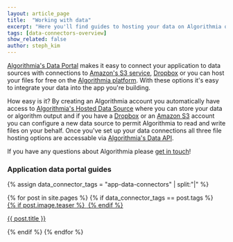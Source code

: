 ```yaml
---
layout: article_page
title:  "Working with data"
excerpt: "Here you'll find guides to hosting your data on Algorithmia or you can create a connection to your hosted files on Dropbox or S3."
tags: [data-connectors-overview]
show_related: false
author: steph_kim
---
```


<a href="https://algorithmia.com/data">Algorithmia's Data Portal</a> makes it easy to connect your application to data sources with connections to <a href="https://aws.amazon.com/s3/">Amazon's S3 service</a>, <a href="https://www.dropbox.com/">Dropbox</a> or you can host your files for free on the <a href="https://algorithmia.com/data/hosted">Algorithmia platform</a>. With these options it's easy to integrate your data into the app you're building.

How easy is it? By creating an Algorithmia account you automatically have access to <a href="https://algorithmia.com/data/hosted">Algorithmia's Hosted Data Source</a> where you can store your data or algorithm output and if you have a <a href="https://www.dropbox.com/">Dropbox</a> or an <a href="https://aws.amazon.com/s3/">Amazon S3</a> account you can configure a new data source to permit Algorithmia to read and write files on your behalf. Once you've set up your data connections all three file hosting options are accessable via <a href="http://docs.algorithmia.com/#data-api-specification">Algorithmia's Data API</a>.

If you have any questions about Algorithmia please <a href="mailto:support@algorithmia.com">get in touch</a>!

### Application data portal guides
{% assign data_connector_tags = "app-data-connectors" | split:"|" %}
<div class="data-connectors">
  {% for post in site.pages %}
    {% if data_connector_tags == post.tags %}
      <div class="col-xs-3 lang-tile">
        <a  href="{{ post.url | relative_url }}">
          {% if post.image.teaser %}
            <img  src="{{ post.image.teaser | prepend:'/images' | relative_url }}" alt="" itemprop="image">
          {% endif %}
        </a>
        <p class="lg"><a href="{{ post.url | relative_url }}">{{ post.title }}</a></p>
      </div>
    {% endif %}
  {% endfor %}
</div>
